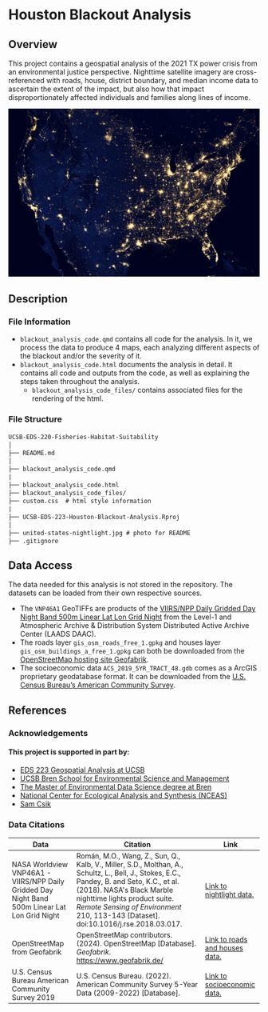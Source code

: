 # Houston Blackout Analysis

## Overview
This project contains a geospatial analysis of the 2021 TX power crisis from an environmental justice perspective. Nighttime satellite imagery are cross-referenced with roads, house, district boundary, and median income data to ascertain the extent of the impact, but also how that impact disproportionately affected individuals and families along lines of income.

![](united-states-nightlight.jpg "Nightime in the United States.")

## Description

### File Information
* `blackout_analysis_code.qmd` contains all code for the analysis. In it, we process the data to produce 4 maps, each analyzing different aspects of the blackout and/or the severity of it.
* `blackout_analysis_code.html` documents the analysis in detail. It contains all code and outputs from the code, as well as explaining the steps taken throughout the analysis.
  + `blackout_analysis_code_files/` contains associated files for the rendering of the html.


### File Structure

```         
UCSB-EDS-220-Fisheries-Habitat-Suitability
│
├── README.md
│
├── blackout_analysis_code.qmd
|
├── blackout_analysis_code.html
├── blackout_analysis_code_files/
├── custom.css  # html style information
|
├── UCSB-EDS-223-Houston-Blackout-Analysis.Rproj
│
├── united-states-nightlight.jpg # photo for README
├── .gitignore 
```

## Data Access
The data needed for this analysis is not stored in the repository. The datasets can be loaded from their own respective sources.

* The `VNP46A1` GeoTIFFs are products of the [VIIRS/NPP Daily Gridded Day Night Band 500m Linear Lat Lon Grid Night](https://ladsweb.modaps.eosdis.nasa.gov/missions-and-measurements/products/VNP46A1) from the Level-1 and Atmospheric Archive & Distribution System Distributed Active Archive Center (LAADS DAAC). 
* The roads layer `gis_osm_roads_free_1.gpkg` and houses layer `gis_osm_buildings_a_free_1.gpkg` can both be downloaded from the [OpenStreetMap hosting site Geofabrik](https://download.geofabrik.de/).
* The socioeconomic data `ACS_2019_5YR_TRACT_48.gdb` comes as a ArcGIS proprietary geodatabase format. It can be downloaded from the [U.S. Census Bureau’s American Community Survey](https://www.census.gov/data/developers/data-sets/acs-5year.2019.html#list-tab-1806015614).

## References

### Acknowledgements

#### This project is supported in part by:

-   [EDS 223 Geospatial Analysis at UCSB](https://eds-223-geospatial.github.io/)
-   [UCSB Bren School for Environmental Science and Management](https://bren.ucsb.edu/)
-   [The Master of Environmental Data Science degree at Bren](https://bren.ucsb.edu/masters-programs/master-environmental-data-science)
-   [National Center for Ecological Analysis and Synthesis (NCEAS)](https://www.nceas.ucsb.edu/)
-   [Sam Csik](https://samanthacsik.github.io/)

### Data Citations
| Data | Citation | Link |
|-------------------|----------------------------------|-------------------|
| NASA Worldview VNP46A1 - VIIRS/NPP Daily Gridded Day Night Band 500m Linear Lat Lon Grid Night | Román, M.O., Wang, Z., Sun, Q., Kalb, V., Miller, S.D., Molthan, A., Schultz, L., Bell, J., Stokes, E.C., Pandey, B. and Seto, K.C., et al. (2018). NASA's Black Marble nighttime lights product suite. *Remote Sensing of Environment* 210, 113-143 [Dataset]. doi:10.1016/j.rse.2018.03.017. | [Link to nightlight data.](https://ladsweb.modaps.eosdis.nasa.gov/missions-and-measurements/products/VNP46A1) |
| OpenStreetMap from Geofabrik | OpenStreetMap contributors. (2024). OpenStreetMap [Database]. *Geofabrik*. https://www.geofabrik.de/ | [Link to roads and houses data.](https://download.geofabrik.de/) |
| U.S. Census Bureau American Community Survey 2019 | U.S. Census Bureau. (2022). American Community Survey 5-Year Data (2009-2022) [Database]. | [Link to socioeconomic data.](https://www.census.gov/data/developers/data-sets/acs-5year.2019.html#list-tab-1806015614) |

